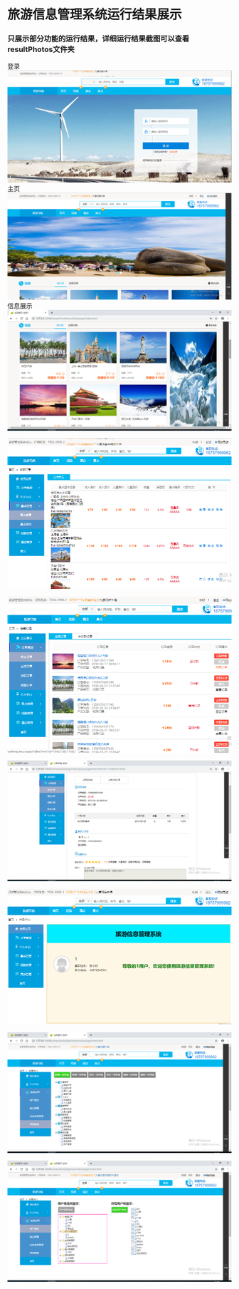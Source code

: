 # 旅游信息管理系统运行结果展示

### 只展示部分功能的运行结果，详细运行结果截图可以查看resultPhotos文件夹

登录
![登录](https://github.com/LiJinLan/tourism-management-springboot/blob/master/resultPhotos/1_%E7%99%BB%E5%BD%95%E7%95%8C%E9%9D%A2%E5%B1%95%E7%A4%BA.png?raw=true "登录")
主页
![主页](https://github.com/LiJinLan/tourism-management-springboot/blob/master/resultPhotos/3_%E7%B3%BB%E7%BB%9F%E4%B8%BB%E7%95%8C%E9%9D%A2%E5%B1%95%E7%A4%BA1.png?raw=true "主页")
信息展示
![主页展示](https://github.com/LiJinLan/tourism-management-springboot/blob/master/resultPhotos/4_%E7%B3%BB%E7%BB%9F%E4%B8%BB%E7%95%8C%E9%9D%A2%E5%B1%95%E7%A4%BA2.png?raw=true "主页展示")

![查看旅游信息](https://github.com/LiJinLan/tourism-management-springboot/blob/master/resultPhotos/17_%E6%9F%A5%E7%9C%8B%E6%97%85%E6%B8%B8%E4%BF%A1%E6%81%AF%E7%95%8C%E9%9D%A2.png?raw=true "查看旅游信息")

![所有订单](https://github.com/LiJinLan/tourism-management-springboot/blob/master/resultPhotos/10_%E6%89%80%E6%9C%89%E8%AE%A2%E5%8D%95%E7%AE%A1%E7%90%86%E7%95%8C%E9%9D%A2.png?raw=true "所有订单")

![用户评论](https://github.com/LiJinLan/tourism-management-springboot/blob/master/resultPhotos/29_%E6%9F%A5%E7%9C%8B%E8%AE%A2%E5%8D%95%E8%AF%A6%E6%83%85%E4%B8%8E%E8%AF%84%E8%AE%BA%E7%95%8C%E9%9D%A2.png?raw=true "用户评论")

![个人主页](https://github.com/LiJinLan/tourism-management-springboot/blob/master/resultPhotos/9_%E7%B3%BB%E7%BB%9F%E4%B8%AA%E4%BA%BA%E6%9D%83%E9%99%90%E4%B8%BB%E7%95%8C%E9%9D%A2.png?raw=true "个人主页")

![菜单管理](https://github.com/LiJinLan/tourism-management-springboot/blob/master/resultPhotos/19_%E8%8F%9C%E5%8D%95%E7%AE%A1%E7%90%86%E7%95%8C%E9%9D%A2.png?raw=true "菜单管理")

![用户管理](https://github.com/LiJinLan/tourism-management-springboot/blob/master/resultPhotos/24_%E7%94%A8%E6%88%B7%E7%AE%A1%E7%90%86%E7%95%8C%E9%9D%A2.png?raw=true "用户管理")